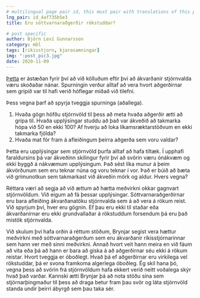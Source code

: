 ```yaml
---
# multilingual page pair id, this must pair with translations of this page. (This name must be unique)
lng_pair: id_4af735b5e3
title: Eru sóttvarnaraðgerðir rökstuddar?

# post specific
author: Björn Leví Gunnarsson
category: mbl
tags: [rikisstjorn, kjarasamningar]
img: ":post_pic3.jpg"
date: 2020-11-09
---
```


[Þetta](https://kjarninn.is/frettir/2020-11-09-stjornarthingmadur-segist-haettur-medvirkni-med-sottvarnaradgerdum/) er ástæðan fyrir því að við kölluðum eftir því að ákvarðanir stjórnvalda væru skoðaðar nánar. Spurningin verður alltaf að vera hvort aðgerðirnar sem gripið var til hafi verið hóflegar miðað við tilefni.

Þess vegna þarf að spyrja tveggja spurninga (aðallega). 
1. Hvaða gögn höfðu stjórnvöld til þess að meta hvaða aðgerðir ætti að grípa til. Hvaða upplýsingar studdu að það var ákveðið að takmarka hópa við 50 en ekki 100? Af hverju að loka líkamsræktarstöðvum en ekki takmarka fjölda? 
2. Hvaða mat fór fram á afleiðingum þeirra aðgerða sem voru valdar? 

Þetta eru upplýsingar sem stjórnvöld þurfa alltaf að hafa tiltæk. Í upphafi faraldursins þá var ákveðinn skilingur fyrir því að svörin væru ónákvæm og ekki byggð á nákvæmum upplýsingum. Það sést líka munur á þeim ákvörðunum sem eru teknar núna og voru teknar í vor. Það er búið að bæta við grímunotkun sem takmarkast við ákveðin mörk og aldur. Hvers vegna? 

Réttara væri að segja að við ættum að hætta meðvirkni okkar gagnvart stjórnvöldum. Við eigum að fá þessar upplýsingar. Sóttvarnaraðgerðirnar eru bara afleiðing ákvarðanatöku stjórnvalda sem á að vera á rökum reist. Við spyrjum því, hver eru gögnin. Ef þau eru ekki til staðar eða ákvarðanirnar eru ekki grundvallaðar á rökstuddum forsendum þá eru það mistök stjórnvalda. 

Við skulum því hafa orðin á réttum stöðum, Brynjar segist vera hættur meðvirkni með sóttvarnaraðgerðum sem eru ákvarðanir ríkisstjórnarinnar sem hann ver með sinni meðvirkni. Annað hvort veit hann meira en við fáum að vita eða þá að hann er bara að giska á að aðgerðirnar séu ekki á rökum reistar. Hvort tveggja er óboðlegt. Hvað þá ef aðgerðirnar eru virkilega vel rökstuddar, þá er svona framkoma algerlega óboðleg. Ég skil hana þó, vegna þess að svörin frá stjórnvöldum hafa ekkert verið neitt voðalega skýr hvað það varðar. Kannski ætti Brynjar þá að nota stöðu sína sem stjórnarþingmaður til þess að draga betur fram þau svör og láta stjórnvöld standa undir þeirri ábyrgð sem þau taka sér.